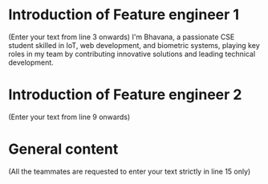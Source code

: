 # Introduction of Feature engineer 1
(Enter your text from line 3 onwards) 
I'm Bhavana, a passionate CSE student skilled in IoT, web development, and biometric 
systems, playing key roles in my team by contributing innovative solutions and 
leading technical development.

# Introduction of Feature engineer 2 
(Enter your text from line 9 onwards)




# General content
(All the teammates are requested to enter your text strictly in line 15 only)





